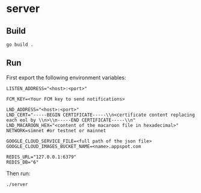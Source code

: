 # server
## Build
```
go build .
```
## Run
First export the following environment variables:
```
LISTEN_ADDRESS="<host>:<port>"

FCM_KEY=<Your FCM key to send notifications>

LND_ADDRESS="<host>:<port>"
LND_CERT="-----BEGIN CERTIFICATE-----\\n<certificate content replacing each eol by \\n>\\n-----END CERTIFICATE-----\\n"
LND_MACAROON_HEX="<content of the macaroon file in hexadecimal>"
NETWORK=simnet #or testnet or mainnet

GOOGLE_CLOUD_SERVICE_FILE=<full path of the json file>
GOOGLE_CLOUD_IMAGES_BUCKET_NAME=<name>.appspot.com

REDIS_URL="127.0.0.1:6379"
REDIS_DB="6"
```

Then run:
```
./server
```
